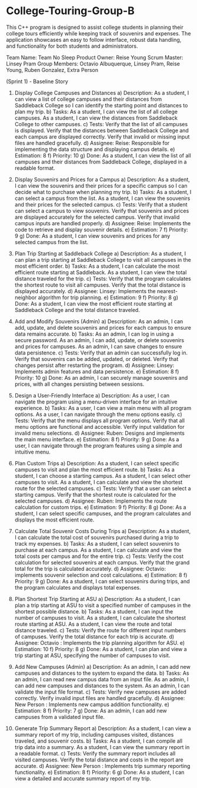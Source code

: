 # College-Touring-Group-B
This C++ program is designed to assist college students in planning their college tours efficiently while keeping track of souvenirs and expenses. The application showcases an easy to follow interface, robust data handling, and functionality for both students and administrators.

Team Name: Team No Sleep
Product Owner: Reise Young
Scrum Master: Linsey Pram
Group Members: Octavio Albuquerque, Linsey Pram, Reise Young, Ruben Gonzalez, Extra Person

(Sprint 1) - Baseline Story
1. Display College Campuses and Distances
a) Description:
As a student, I can view a list of college campuses and their distances from Saddleback College so I can identify the starting point and distances to plan my trip.
b) Tasks:
As a student, I can view the list of all college campuses.
As a student, I can view the distances from Saddleback College to other campuses.
c) Tests:
Verify that the list of all campuses is displayed.
Verify that the distances between Saddleback College and each campus are displayed correctly.
Verify that invalid or missing input files are handled gracefully.
d) Assignee:
Reise: Responsible for implementing the data structure and displaying campus details.
e) Estimation:
8
f) Priority:
10
g) Done:
As a student, I can view the list of all campuses and their distances from Saddleback College, displayed in a readable format.

2. Display Souvenirs and Prices for a Campus
a) Description:
As a student, I can view the souvenirs and their prices for a specific campus so I can decide what to purchase when planning my trip.
b) Tasks:
As a student, I can select a campus from the list.
As a student, I can view the souvenirs and their prices for the selected campus.
c) Tests:
Verify that a student can select a campus to view souvenirs.
Verify that souvenirs and prices are displayed accurately for the selected campus.
Verify that invalid campus inputs are handled properly.
d) Assignee:
Reise: Implements the code to retrieve and display souvenir details.
e) Estimation:
7
f) Priority:
9
g) Done:
As a student, I can view souvenirs and prices for any selected campus from the list.

3. Plan Trip Starting at Saddleback College
a) Description:
As a student, I can plan a trip starting at Saddleback College to visit all campuses in the most efficient order.
b) Tasks:
As a student, I can calculate the most efficient route starting at Saddleback.
As a student, I can view the total distance traveled for the trip.
c) Tests:
Verify that the program calculates the shortest route to visit all campuses.
Verify that the total distance is displayed accurately.
d) Assignee:
Linsey: Implements the nearest-neighbor algorithm for trip planning.
e) Estimation:
9
f) Priority:
8
g) Done:
As a student, I can view the most efficient route starting at Saddleback College and the total distance traveled.

4. Add and Modify Souvenirs (Admin)
a) Description:
As an admin, I can add, update, and delete souvenirs and prices for each campus to ensure data remains accurate.
b) Tasks:
As an admin, I can log in using a secure password.
As an admin, I can add, update, or delete souvenirs and prices for campuses.
As an admin, I can save changes to ensure data persistence.
c) Tests:
Verify that an admin can successfully log in.
Verify that souvenirs can be added, updated, or deleted.
Verify that changes persist after restarting the program.
d) Assignee:
Linsey: Implements admin features and data persistence.
e) Estimation:
8
f) Priority:
10
g) Done:
As an admin, I can securely manage souvenirs and prices, with all changes persisting between sessions.

5. Design a User-Friendly Interface
a) Description:
As a user, I can navigate the program using a menu-driven interface for an intuitive experience.
b) Tasks:
As a user, I can view a main menu with all program options.
As a user, I can navigate through the menu options easily.
c) Tests:
Verify that the menu displays all program options.
Verify that all menu options are functional and accessible.
Verify input validation for invalid menu selections.
d) Assignee:
Ruben: Designs and implements the main menu interface.
e) Estimation:
8
f) Priority:
9
g) Done:
As a user, I can navigate through the program features using a simple and intuitive menu.

6. Plan Custom Trips
a) Description:
As a student, I can select specific campuses to visit and plan the most efficient route.
b) Tasks:
As a student, I can choose a starting campus.
As a student, I can select other campuses to visit.
As a student, I can calculate and view the shortest route for the selected campuses.
c) Tests:
Verify that a user can select a starting campus.
Verify that the shortest route is calculated for the selected campuses.
d) Assignee:
Ruben: Implements the route calculation for custom trips.
e) Estimation:
9
f) Priority:
8
g) Done:
As a student, I can select specific campuses, and the program calculates and displays the most efficient route.

7. Calculate Total Souvenir Costs During Trips
a) Description:
As a student, I can calculate the total cost of souvenirs purchased during a trip to track my expenses.
b) Tasks:
As a student, I can select souvenirs to purchase at each campus.
As a student, I can calculate and view the total costs per campus and for the entire trip.
c) Tests:
Verify the cost calculation for selected souvenirs at each campus.
Verify that the grand total for the trip is calculated accurately.
d) Assignee:
 Octavio: implements souvenir selection and cost calculations.
e) Estimation:
8
f) Priority:
9
g) Done:
As a student, I can select souvenirs during trips, and the program calculates and displays total expenses.

8. Plan Shortest Trip Starting at ASU
a) Description:
As a student, I can plan a trip starting at ASU to visit a specified number of campuses in the shortest possible distance.
b) Tasks:
As a student, I can input the number of campuses to visit.
As a student, I can calculate the shortest route starting at ASU.
As a student, I can view the route and total distance traveled.
c) Tests:
Verify the route for different input numbers of campuses.
Verify the total distance for each trip is accurate.
d) Assignee:
Octavio : Implements the trip planning algorithm for ASU.
e) Estimation:
10
f) Priority:
8
g) Done:
As a student, I can plan and view a trip starting at ASU, specifying the number of campuses to visit.

9. Add New Campuses (Admin)
a) Description:
As an admin, I can add new campuses and distances to the system to expand the data.
b) Tasks:
As an admin, I can read new campus data from an input file.
As an admin, I can add new campuses and distances to the system.
As an admin, I can validate the input file format.
c) Tests:
Verify new campuses are added correctly.
Verify invalid input files are handled gracefully.
d) Assignee:
New Person : Implements new campus addition functionality.
e) Estimation:
8
f) Priority:
7
g) Done:
As an admin, I can add new campuses from a validated input file.

10. Generate Trip Summary Report
a) Description:
As a student, I can view a summary report of my trip, including campuses visited, distances traveled, and souvenir costs.
b) Tasks:
As a student, I can compile all trip data into a summary.
As a student, I can view the summary report in a readable format.
c) Tests:
Verify the summary report includes all visited campuses.
Verify the total distance and costs in the report are accurate.
d) Assignee:
New Person : Implements trip summary reporting functionality.
e) Estimation:
8
f) Priority:
6
g) Done:
As a student, I can view a detailed and accurate summary report of my trip.
